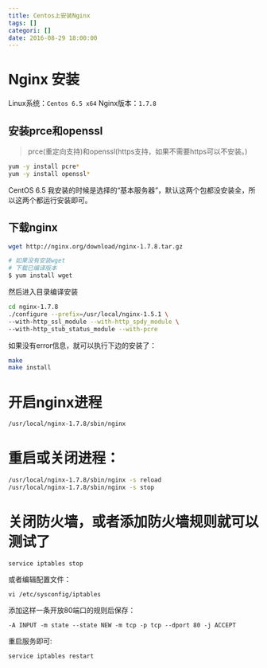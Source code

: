 ```yaml
---
title: Centos上安装Nginx
tags: []
categori: []
date: 2016-08-29 18:00:00
---
```


# Nginx 安装


Linux系统：`Centos 6.5 x64`
Nginx版本：`1.7.8`
<!-- more -->
## 安装prce和openssl

> prce(重定向支持)和openssl(https支持，如果不需要https可以不安装。)

```bash
yum -y install pcre*
yum -y install openssl*
```

CentOS 6.5 我安装的时候是选择的“基本服务器”，默认这两个包都没安装全，所以这两个都运行安装即可。

## 下载nginx

```bash
wget http://nginx.org/download/nginx-1.7.8.tar.gz

# 如果没有安装wget
# 下载已编译版本
$ yum install wget
```

然后进入目录编译安装

```bash
cd nginx-1.7.8
./configure --prefix=/usr/local/nginx-1.5.1 \
--with-http_ssl_module --with-http_spdy_module \
--with-http_stub_status_module --with-pcre
```

如果没有error信息，就可以执行下边的安装了：

```bash
make
make install
```

# 开启nginx进程

```bash
/usr/local/nginx-1.7.8/sbin/nginx
```

# 重启或关闭进程：

```bash
/usr/local/nginx-1.7.8/sbin/nginx -s reload
/usr/local/nginx-1.7.8/sbin/nginx -s stop
```

# 关闭防火墙，或者添加防火墙规则就可以测试了

```
service iptables stop
```

或者编辑配置文件：

```
vi /etc/sysconfig/iptables
```

添加这样一条开放80端口的规则后保存：

```
-A INPUT -m state --state NEW -m tcp -p tcp --dport 80 -j ACCEPT
```

重启服务即可:

```
service iptables restart
```